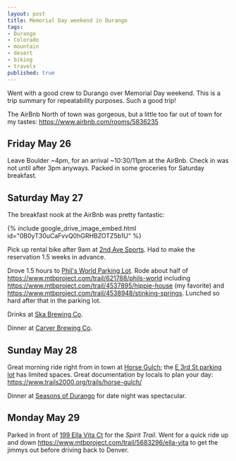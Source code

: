 ```yaml
---
layout: post
title: Memorial Day weekend in Durango
tags:
- Durango
- Colorado
- mountain
- desert
- biking
- travels
published: true
---
```

Went with a good crew to Durango over Memorial Day weekend. This is a trip summary for repeatability purposes.
Such a good trip!

The AirBnb North of town was gorgeous, but a little too far out of town for my tastes: <https://www.airbnb.com/rooms/5836235>

## Friday May 26
Leave Boulder ~4pm, for an arrival ~10:30/11pm at the AirBnb.
Check in was not until after 3pm anyways.
Packed in some groceries for Saturday breakfast.

## Saturday May 27
The breakfast nook at the AirBnb was pretty fantastic:

{% include google_drive_image_embed.html id="0B0yT30uCaFvvQ0hGRHBZOTZ5b1U" %}

Pick up rental bike after 9am at [2nd Ave Sports](https://www.yelp.com/biz/second-avenue-sports-durango). Had to make the reservation 1.5 weeks in advance.

Drove 1.5 hours to [Phil's World Parking Lot](https://goo.gl/maps/paJ3qPJNDWF2).
Rode about half of <https://www.mtbproject.com/trail/621788/phils-world> including <https://www.mtbproject.com/trail/4537895/hippie-house> (my favorite) and <https://www.mtbproject.com/trail/4538948/stinking-springs>.
Lunched so hard after that in the parking lot.

Drinks at [Ska Brewing Co](https://goo.gl/maps/TSovLoE18Eu).

Dinner at [Carver Brewing Co](https://goo.gl/maps/zR2Kr2boVh62).

## Sunday May 28
Great morning ride right from in town at [Horse Gulch](http://www.durangogov.org/Facilities/Facility/Details/13); the [E 3rd St parking lot](https://goo.gl/maps/c2SxWzYxT752) has limited spaces.
Great documentation by locals to plan your day: <https://www.trails2000.org/trails/horse-gulch/>

Dinner at [Seasons of Durango](https://goo.gl/maps/azNW4DDtoTy) for date night was spectacular.

## Monday May 29
Parked in front of [199 Ella Vita Ct](https://goo.gl/maps/AmEZRVd4Yx72) for the _Spirit Trail_.
Went for a quick ride up and down <https://www.mtbproject.com/trail/5683296/ella-vita>
to get the jimmys out before driving back to Denver.
